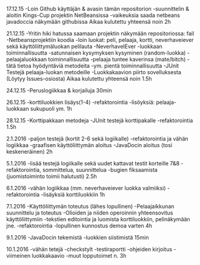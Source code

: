 17.12.15
-Loin Github käyttäjän & avasin tämän repositorion
-suunnittelin & aloitin Kings-Cup projektin NetBeansissa
-vaikeuksia saada netbeans javadoccia näkymään githubissa
Aikaa kulutettu yhteensä noin 2h

21.12.15
-Yritin hiki hatussa saamaan projektin näkymään repositoriossa: fail
-Netbeansprojektiin koodia
  -loin luokat: peli, pelaaja, kortti, neverhaveiever sekä käyttöliittymäluokan pelilauta
  -NeverhaveIEver -luokkaan toiminnallisuutta
    -satunnaisen kysymyksen kysyminen (random-luokka)
  -pelaajaluokkaan toiminnallisuutta
    -pelaaja tuntee kaverinsa (mate/bitch)
    -tätä tietoa hyödyntäviä metodeita
  -ym. pientä toiminnallisuutta
  -JUnit Testejä pelaaja-luokan metodeille
  -Luokkakaavion piirto sovelluksesta (Löytyy Issues-osiosta)
  Aikaa kulutettu yhteensä noin 1.5h
  
  24.12.15
  -Peruslogiikkaa & korjailuja
  30min
  
  26.12.15
  -korttiluokkien lisäys(1-4)
  -refaktorointia 
  -lisöyksiä: pelaaja-luokkaan sukupuoli ym.
  1h

28.12.15
-Korttipakkaan metodeja
-JUnit testejä korttipakalle
-refaktorointia
1.5h

2.1.2016
-paljon testejä (kortit 2-6 sekä logiikalle)
-refaktorointia ja vähän logiikkaa
-graafisen käyttöliittymän aloitus
-JavaDocin aloitus (tosi keskeneräinen)
2h

5.1.2016
-lisää testejä logiikalle sekä uudet kattavat testit korteille 7&8
-refaktorointia, sommittelua, suunnittelua
-bugien fiksaamista (juomistoiminto toimii halutusti)
2.5h

6.1.2016
-vähän logiikkaa (mm. neverhaveiever luokka valmiiksi)
-refaktorointia
-lisäyksiä korttiluokkiin
1h

7.1.2016
-Käyttöliittymän toteutus (lähes lopullinen)
-Pelaajaikkunan suunnittelu ja toteutus
-Olioiden ja niiden operoinnin yhteensovitus käyttöliittymiin
-tekstien editointia ja luomista korttiluokkiin, pelinäkymään jne.
-refaktorointia
-lopullinen kunnostus demoa varten
4h

9.1.2016
-JavaDocin tekemistä
-luokkien siistimistä
15min

10.1.2016
-vähän tetejä
-checkstylt
-testiraportti
-ohjeiden kirjoitus
-viimeinen luokkakaavio
-muut lopputoimet
n. 3h
